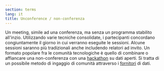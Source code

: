 ```yaml
---
section: terms
lang: it
title: Unconference / non-conferenza
---
```


Un meeting, simile ad una conferenza, ma senza un programma stabilito all'inzio. Utilizzando varie tecniche consolidate, i partecipanti concordano congiuntamente il giorno in cui verranno eseguite le sessioni. Alcune sessioni saranno più tradizionali anche includendo relatori ad invito. Un formato popolare fra le comunità tecnologiche è quello di combinare o affiancare una non-conferenza con una [hackathon](../hackathon/) su dati aperti. Si tratta di un possibile metodo di ingaggio di comunità attraverso i [fornitori](../publisher/) di dati.
